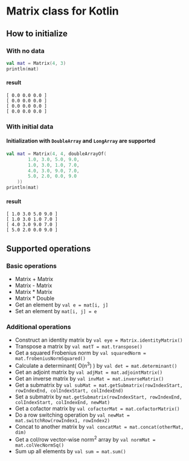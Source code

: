 # Matrix class for Kotlin
## How to initialize
### With no data
```kotlin
val mat = Matrix(4, 3)
println(mat)
```
#### result
```
[ 0.0 0.0 0.0 ]
[ 0.0 0.0 0.0 ]
[ 0.0 0.0 0.0 ]
[ 0.0 0.0 0.0 ]
```
### With initial data
#### Initialization with `DoubleArray` and `LongArray` are supported
```kotlin
val mat = Matrix(4, 4, doubleArrayOf(
        1.0, 3.0, 5.0, 9.0,
        1.0, 3.0, 1.0, 7.0,
        4.0, 3.0, 9.0, 7.0,
        5.0, 2.0, 0.0, 9.0
    ))
println(mat)
```
#### result
```
[ 1.0 3.0 5.0 9.0 ]
[ 1.0 3.0 1.0 7.0 ]
[ 4.0 3.0 9.0 7.0 ]
[ 5.0 2.0 0.0 9.0 ]
```

## Supported operations
### Basic operations
* Matrix + Matrix
* Matrix - Matrix
* Matrix * Matrix
* Matrix * Double
* Get an element by `val e = mat[i, j]`
* Set an element by `mat[i, j] = e`

### Additional operations
* Construct an identity matrix by `val eye = Matrix.identityMatrix()`
* Transpose a matrix by `val matT = mat.transpose()`
* Get a squared Frobenius norm by `val squaredNorm = mat.frobeniusNormSquared()`
* Calculate a determinant( O(n<sup>3</sup>) ) by `val det = mat.determinant()`
* Get an adjoint matrix by `val adjMat = mat.adjointMatrix()`
* Get an inverse matrix by `val invMat = mat.inverseMatrix()`
* Get a submatrix by `val subMat = mat.getSubmatrix(rowIndexStart, rowIndexEnd, colIndexStart, colIndexEnd)`
* Set a submatrix by `mat.getSubmatrix(rowIndexStart, rowIndexEnd, colIndexStart, colIndexEnd, newMat)`
* Get a cofactor matrix by `val cofactorMat = mat.cofactorMatrix()`
* Do a row switching operation by `val newMat = mat.switchRow(rowIndex1, rowIndex2)`
* Concat to another matrix by `val concatMat = mat.concat(otherMat, dim)`
* Get a col/row vector-wise norm<sup>2</sup> array by `val normMat = mat.colVecNormSq()`
* Sum up all elements by `val sum = mat.sum()`